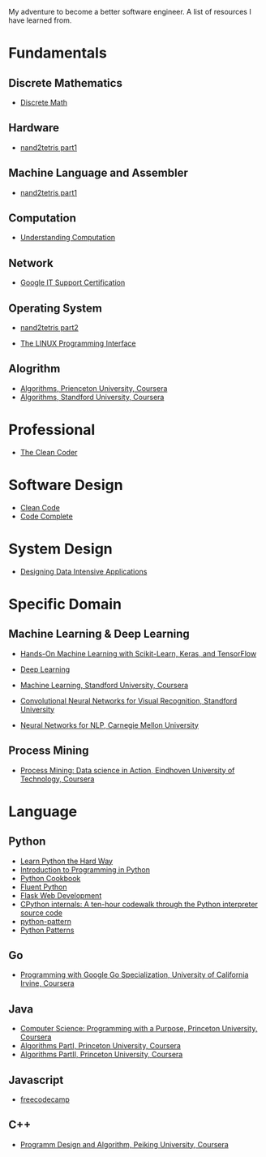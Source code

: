 
My adventure to become a better software engineer.
A list of resources I have learned from.

# Fundamentals

## Discrete Mathematics


* [Discrete Math](https://www.youtube.com/playlist?list=PLHXZ9OQGMqxersk8fUxiUMSIx0DBqsKZS)

## Hardware


* [nand2tetris part1](https://www.coursera.org/learn/build-a-computer)

## Machine Language and Assembler


* [nand2tetris part1](https://www.coursera.org/learn/build-a-computer)

## Computation

* [Understanding Computation](https://computationbook.com/)

## Network


* [Google IT Support Certification](https://www.coursera.org/professional-certificates/google-it-support)

## Operating System


* [nand2tetris part2](https://www.coursera.org/learn/nand2tetris2)


* [The LINUX Programming Interface](http://man7.org/tlpi/)


## Alogrithm



* [Algorithms, Prienceton University, Coursera](https://algs4.cs.princeton.edu/home/)
* [Algorithms, Standford University, Coursera](https://www.coursera.org/specializations/algorithms)

# Professional

* [The Clean Coder](https://www.oreilly.com/library/view/the-clean-coder/9780132542913/)

# Software Design



* [Clean Code](https://www.oreilly.com/library/view/clean-code/9780136083238/)
* [Code Complete](https://www.oreilly.com/library/view/code-complete-second/0735619670/)

# System Design



* [Designing Data Intensive Applications](https://dataintensive.net/)


# Specific Domain
## Machine Learning & Deep Learning


* [Hands-On Machine Learning with Scikit-Learn, Keras, and TensorFlow](https://www.oreilly.com/library/view/hands-on-machine-learning/9781492032632/)
* [Deep Learning](http://www.deeplearningbook.org/)


* [Machine Learning, Standford University, Coursera](https://www.coursera.org/learn/machine-learning)
* [Convolutional Neural Networks for Visual Recognition, Standford University](https://www.youtube.com/watch?v=vT1JzLTH4G4&list=PL3FW7Lu3i5JvHM8ljYj-zLfQRF3EO8sYv)
* [Neural Networks for NLP, Carnegie Mellon University](https://www.youtube.com/watch?v=pmcXgNTuHnk&list=PL8PYTP1V4I8Ajj7sY6sdtmjgkt7eo2VMs)

## Process Mining
* [Process Mining: Data science in Action, Eindhoven University of Technology, Coursera](https://www.coursera.org/learn/process-mining)

# Language

## Python



* [Learn Python the Hard Way](https://books.google.de/books/about/Learn_Python_3_the_Hard_Way.html?id=93YpDwAAQBAJ&source=kp_book_description&redir_esc=y)
* [Introduction to Programming in Python](https://introcs.cs.princeton.edu/python/home/)
* [Python Cookbook](http://shop.oreilly.com/product/0636920027072.do)
* [Fluent Python](http://shop.oreilly.com/product/0636920032519.do)
* [Flask Web Development](https://www.oreilly.com/library/view/flask-web-development/9781491991725/)
* [CPython internals: A ten-hour codewalk through the Python interpreter source code](https://www.youtube.com/playlist?list=PLzV58Zm8FuBL6OAv1Yu6AwXZrnsFbbR0S)
* [python-pattern](https://github.com/faif/python-patterns)
* [Python Patterns](https://python-patterns.guide/)

## Go



* [Programming with Google Go Specialization, University of California Irvine, Coursera
](https://www.coursera.org/specializations/google-golang)

## Java



* [Computer Science: Programming with a Purpose, Princeton University, Coursera](https://www.coursera.org/learn/cs-programming-java)
* [Algorithms PartI, Princeton University, Coursera](https://www.coursera.org/learn/algorithms-part1)
* [Algorithms PartII, Princeton University, Coursera](https://www.coursera.org/learn/algorithms-part2)

## Javascript



* [freecodecamp](https://www.freecodecamp.org/)

## C++



* [Programm Design and Algorithm, Peiking University, Coursera](https://www.coursera.org/specializations/biancheng-suanfa)
